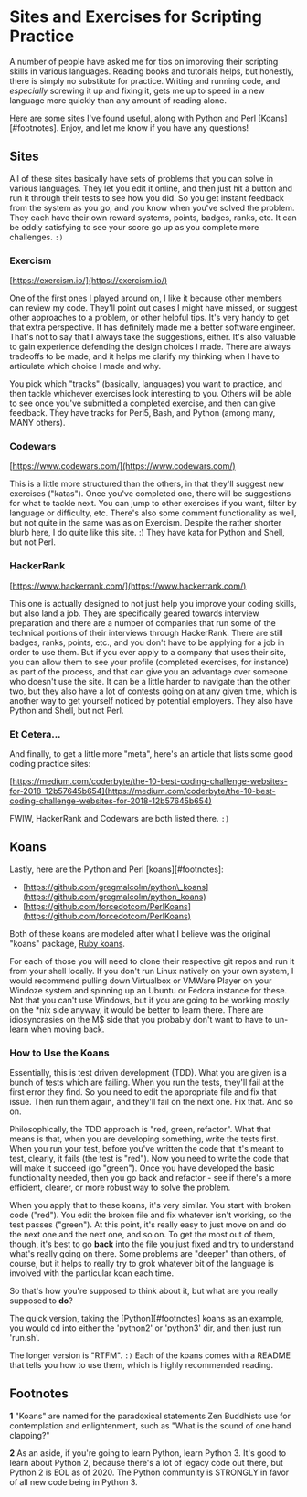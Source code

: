 # Sites and Exercises for Scripting Practice

A number of people have asked me for tips on improving their scripting skills in various
languages.  Reading books and tutorials helps, but honestly, there is simply no substitute
for practice.  Writing and running code, and *especially* screwing it up and fixing it,
gets me up to speed in a new language more quickly than any amount of reading alone.

Here are some sites I've found useful, along with Python and Perl [Koans][#footnotes].
Enjoy, and let me know if you have any questions!

## Sites

All of these sites basically have sets of problems that you can solve in various
languages.  They let you edit it online, and then just hit a button and run it through
their tests to see how you did.  So you get instant feedback from the system as you go,
and you know when you've solved the problem.  They each have their own reward systems,
points, badges, ranks, etc.  It can be oddly satisfying to see your score go up as you
complete more challenges.  `:)`


### Exercism

[https://exercism.io/](https://exercism.io/)

One of the first ones I played around on, I like it because other members can review my
code.  They'll point out cases I might have missed, or suggest other approaches to a
problem, or other helpful tips.  It's very handy to get that extra perspective.  It has
definitely made me a better software engineer.  That's not to say that I always take the
suggestions, either.  It's also valuable to gain experience defending the design choices I
made.  There are always tradeoffs to be made, and it helps me clarify my thinking when I
have to articulate which choice I made and why.

You pick which "tracks" (basically, languages) you want to practice, and then tackle
whichever exercises look interesting to you.  Others will be able to see once you've
submitted a completed exercise, and then can give feedback.  They have tracks for Perl5,
Bash, and Python (among many, MANY others).


### Codewars

[https://www.codewars.com/](https://www.codewars.com/)

This is a little more structured than the others, in that they'll suggest new exercises
("katas").  Once you've completed one, there will be suggestions for what to tackle next.
You can jump to other exercises if you want, filter by language or difficulty, etc.
There's also some comment functionality as well, but not quite in the same was as on
Exercism.  Despite the rather shorter blurb here, I do quite like this site.  :)  They
have kata for Python and Shell, but not Perl.


### HackerRank

[https://www.hackerrank.com/](https://www.hackerrank.com/)

This one is actually designed to not just help you improve your coding skills, but also
land a job.  They are specifically geared towards interview preparation and there are a
number of companies that run some of the technical portions of their interviews through
HackerRank.  There are still badges, ranks, points, etc., and you don't have to be
applying for a job in order to use them.  But if you ever apply to a company that uses
their site, you can allow them to see your profile (completed exercises, for instance) as
part of the process, and that can give you an advantage over someone who doesn't use the
site.  It can be a little harder to navigate than the other two, but they also have a lot
of contests going on at any given time, which is another way to get yourself noticed by
potential employers.  They also have Python and Shell, but not Perl.

### Et Cetera...

And finally, to get a little more "meta", here's an article that lists some good
coding practice sites:

[https://medium.com/coderbyte/the-10-best-coding-challenge-websites-for-2018-12b57645b654](https://medium.com/coderbyte/the-10-best-coding-challenge-websites-for-2018-12b57645b654)

FWIW, HackerRank and Codewars are both listed there.  `:)`

## Koans

Lastly, here are the Python and Perl [koans][#footnotes]:

* [https://github.com/gregmalcolm/python\_koans](https://github.com/gregmalcolm/python_koans)
* [https://github.com/forcedotcom/PerlKoans](https://github.com/forcedotcom/PerlKoans)

Both of these koans are modeled after what I believe was the original "koans" package,
[Ruby koans](http://rubykoans.com/).  

For each of those you will need to clone their respective git repos and run it from your
shell locally.  If you don't run Linux natively on your own system, I would recommend
pulling down Virtualbox or VMWare Player on your Windoze system and spinning up an Ubuntu
or Fedora instance for these.  Not that you can't use Windows, but if you are going to be
working mostly on the \*nix side anyway, it would be better to learn there.  There are
idiosyncrasies on the M$ side that you probably don't want to have to un-learn when moving
back.

### How to Use the Koans

Essentially, this is test driven development (TDD).  What you are given is a bunch of
tests which are failing.  When you run the tests, they'll fail at the first error they
find.  So you need to edit the appropriate file and fix that issue.  Then run them again,
and they'll fail on the next one.  Fix that.  And so on.

Philosophically, the TDD approach is "red, green, refactor".  What that means is that,
when you are developing something, write the tests first.  When you run your test, before
you've written the code that it's meant to test, clearly, it fails (the test is "red").
Now you need to write the code that will make it succeed (go "green").  Once you have
developed the basic functionality needed, then you go back and refactor - see if there's a
more efficient, clearer, or more robust way to solve the problem.

When you apply that to these koans, it's very similar.  You start with broken code
("red").  You edit the broken file and fix whatever isn't working, so the test passes
("green").  At this point, it's really easy to just move on and do the next one and the
next one, and so on.  To get the most out of them, though, it's best to go **back** into
the file you just fixed and try to understand what's really going on there.  Some problems
are "deeper" than others, of course, but it helps to really try to grok whatever bit of
the language is involved with the particular koan each time.

So that's how you're supposed to think about it, but what are you really supposed to
**do**?

The quick version, taking the [Python][#footnotes] koans as an example, you would cd into either
the 'python2' or 'python3' dir, and then just run 'run.sh'.

The longer version is "RTFM".  `:)`  Each of the koans comes with a README that tells you
how to use them, which is highly recommended reading.


## Footnotes

**1** "Koans" are named for the paradoxical statements Zen Buddhists use for contemplation
and enlightenment, such as "What is the sound of one hand clapping?"

**2** As an aside, if you're going to learn Python, learn Python 3.  It's good to learn
about Python 2, because there's a lot of legacy code out there, but Python 2 is EOL as of
2020.  The Python community is STRONGLY in favor of all new code being in Python 3.

